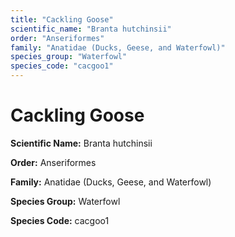 ```yaml
---
title: "Cackling Goose"
scientific_name: "Branta hutchinsii"
order: "Anseriformes"
family: "Anatidae (Ducks, Geese, and Waterfowl)"
species_group: "Waterfowl"
species_code: "cacgoo1"
---
```


# Cackling Goose

**Scientific Name:** Branta hutchinsii

**Order:** Anseriformes

**Family:** Anatidae (Ducks, Geese, and Waterfowl)

**Species Group:** Waterfowl

**Species Code:** cacgoo1
